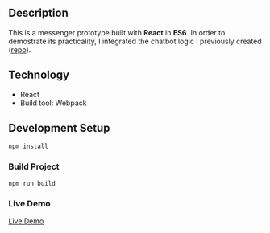 ## Description

This is a messenger prototype built with **React** in **ES6**. In order to demostrate its practicality, I integrated the chatbot logic I previously created ([repo](https://github.com/embrilliant/talking-bot)).

## Technology

* React
* Build tool: Webpack

## Development Setup

```
npm install
```

### Build Project

```
npm run build
```

### Live Demo
[Live Demo](http://www.digitaleverything.net/demos/whatsapp/)
